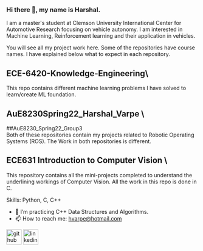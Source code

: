 ### Hi there 👋, my name is Harshal.

I am a master's student at Clemson University International Center for Automotive Research focusing on vehicle autonomy.
I am interested in Machine Learning, Reinforcement learning and their application in vehicles.

You will see all my project work here. Some of the repositories have course names. I have explained below what to expect in each repository.

## ECE-6420-Knowledge-Engineering\
This repo contains different machine learning problems I have solved to learn/create ML foundation.

## AuE8230Spring22_Harshal_Varpe \
##AuE8230_Spring22_Group3     
Both of these repositories contain my projects related to Robotic Operating Systems (ROS). The Work in both repositories is different.

## ECE631 Introduction to Computer Vision \
This repository contains all the mini-projects completed to understand the underlining workings of Computer Vision. All the work in this repo is done in C.



Skills: Python, C, C++

- 🔭 I’m practicing C++ Data Structures and Algorithms. 
- 📫 How to reach me: hvarpe@hotmail.com


[<img src='https://github.githubassets.com/assets/GitHub-Mark-ea2971cee799.png' alt='github' height='40'>](https://github.com/Abetelgeusian)  [<img src='https://upload.wikimedia.org/wikipedia/commons/thumb/8/81/LinkedIn_icon.svg/2048px-LinkedIn_icon.svg.png' alt='linkedin' height='40'>](https://www.linkedin.com/in/harshal-varpe//)  
<!--
[![Top Langs](https://github-readme-stats.vercel.app/api/top-langs/?username=Abetelgeusian)](https://github.com/anuraghazra/github-readme-stats)

![GitHub stats](https://github-readme-stats.vercel.app/api?username=Abetelgeusian&show_icons=true)  
-->

